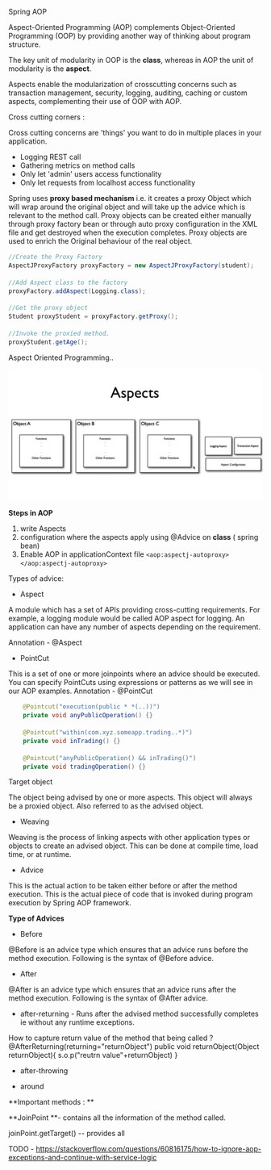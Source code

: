 Spring AOP

Aspect-Oriented Programming (AOP) complements Object-Oriented Programming (OOP) by providing another way of thinking about program structure. 

The key unit of modularity in OOP is the **class**, whereas in AOP the unit of modularity is the **aspect**.

Aspects enable the modularization of crosscutting concerns such as transaction management, security, logging, auditing, caching or  custom aspects, complementing their use of OOP with AOP.

Cross cutting corners :

Cross cutting concerns are 'things' you want to do in multiple places in your application.

- Logging REST call
- Gathering metrics on method calls
- Only let 'admin' users access functionality
- Only let requests from localhost access functionality

Spring uses **proxy based mechanism** i.e. it creates a proxy Object which will wrap around the original object and will take up the advice which is relevant to the method call. Proxy objects can be created either manually through proxy factory bean or through auto proxy configuration in the XML file and get destroyed when the execution completes. Proxy objects are used to enrich the Original behaviour of the real object.

```java
//Create the Proxy Factory
AspectJProxyFactory proxyFactory = new AspectJProxyFactory(student);

//Add Aspect class to the factory
proxyFactory.addAspect(Logging.class);

//Get the proxy object
Student proxyStudent = proxyFactory.getProxy();

//Invoke the proxied method.
proxyStudent.getAge();
```

Aspect Oriented Programming..

![](https://raw.githubusercontent.com/praveenambati1233/Spring/master/AOP_concept.PNG?token=AL5BQD7HEBFROJYDPFBJ7MC6PBTYC)

**Steps in AOP**
1. write Aspects
2. configuration where the aspects apply using @Advice on **class** ( spring bean)
3. Enable AOP in applicationContext file  	`<aop:aspectj-autoproxy></aop:aspectj-autoproxy>`


Types of advice:

- Aspect 

A module which has a set of APIs providing cross-cutting requirements. For example, a logging module would be called AOP aspect for logging. An application can have any number of aspects depending on the requirement.  

Annotation - @Aspect

- PointCut

This is a set of one or more joinpoints where an advice should be executed. You can specify PointCuts using expressions or patterns as we will see in our AOP examples.
Annotation - @PointCut


```java
    @Pointcut("execution(public * *(..))")
    private void anyPublicOperation() {}
    
    @Pointcut("within(com.xyz.someapp.trading..*)")
    private void inTrading() {}
    
    @Pointcut("anyPublicOperation() && inTrading()")
    private void tradingOperation() {}
```

Target object

The object being advised by one or more aspects. This object will always be a proxied object. Also referred to as the advised object.

- Weaving

Weaving is the process of linking aspects with other application types or objects to create an advised object. This can be done at compile time, load time, or at runtime.

- Advice

This is the actual action to be taken either before or after the method execution. This is the actual piece of code that is invoked during program execution by Spring AOP framework.

**Type of Advices**

- Before

@Before is an advice type which ensures that an advice runs before the method execution. Following is the syntax of @Before advice.

- After

@After is an advice type which ensures that an advice runs after the method execution. Following is the syntax of @After advice.



- after-returning - Runs after the advised method successfully completes ie without any runtime exceptions.

How to  capture return value of the method that being called ?
@AfterReturning(returning="returnObject")
public void returnObject(Object returnObject){
s.o.p("reutrn value"+returnObject)
}


- after-throwing

- around


**Important methods  : **

**JoinPoint **-  contains all the information of the method called. 

joinPoint.getTarget() -- provides all





TODO -  https://stackoverflow.com/questions/60816175/how-to-ignore-aop-exceptions-and-continue-with-service-logic
